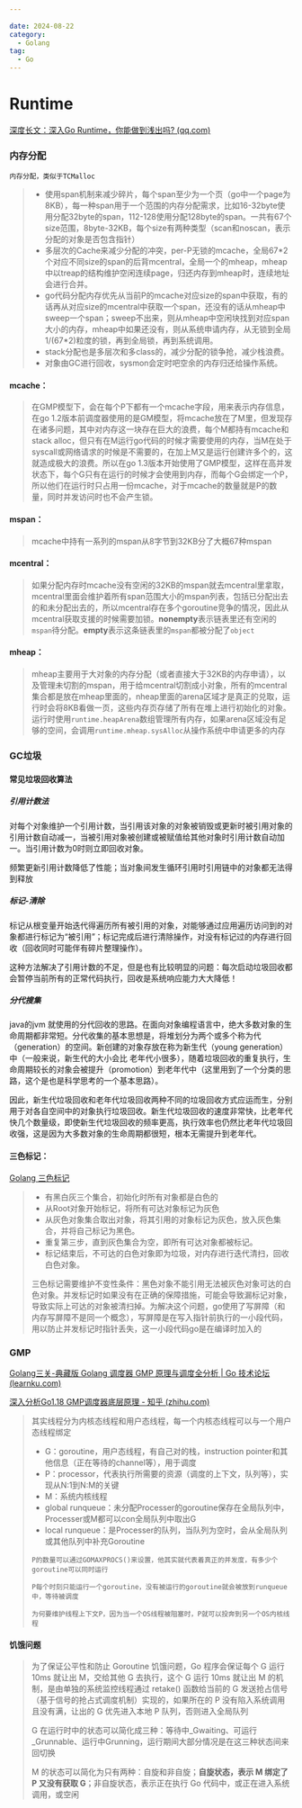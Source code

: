 ```yaml
---
 
date: 2024-08-22
category:
  - Golang
tag:
  - Go
---
```

# Runtime

[深度长文：深入Go Runtime，你能做到浅出吗? (qq.com)](https://mp.weixin.qq.com/s/ivO-USpxiyrL-9BzgE8Vcg)

### 内存分配

`内存分配，类似于TCMalloc `

> - 使用span机制来减少碎片，每个span至少为一个页（go中一个page为8KB），每一种span用于一个范围的内存分配需求，比如16-32byte使用分配32byte的span，112-128使用分配128byte的span。一共有67个size范围，8byte-32KB，每个size有两种类型（scan和noscan，表示分配的对象是否包含指针）
> - 多层次的Cache来减少分配的冲突，per-P无锁的mcache，全局67*2个对应不同size的span的后背mcentral，全局一个的mheap，mheap中以treap的结构维护空闲连续page，归还内存到mheap时，连续地址会进行合并。
> - go代码分配内存优先从当前P的mcache对应size的span中获取，有的话再从对应size的mcentral中获取一个span，还没有的话从mheap中sweep一个span；sweep不出来，则从mheap中空闲块找到对应span大小的内存，mheap中如果还没有，则从系统申请内存，从无锁到全局1/(67*2)粒度的锁，再到全局锁，再到系统调用。
> - stack分配也是多层次和多class的，减少分配的锁争抢，减少栈浪费。
> - 对象由GC进行回收，sysmon会定时吧空余的内存归还给操作系统。

#### mcache：

> 在GMP模型下，会在每个P下都有一个mcache字段，用来表示内存信息，在go 1.2版本前调度器使用的是GM模型，将mcache放在了M里，但发现存在诸多问题，其中对内存这一块存在巨大的浪费，每个M都持有mcache和stack alloc，但只有在M运行go代码的时候才需要使用的内存，当M在处于syscall或网络请求的时候是不需要的，在加上M又是运行创建许多个的，这就造成极大的浪费。所以在go 1.3版本开始使用了GMP模型，这样在高并发状态下，每个G只有在运行的时候才会使用到内存，而每个G会绑定一个P，所以他们在运行时只占用一份mcache，对于mcache的数量就是P的数量，同时并发访问时也不会产生锁。

#### mspan：

> mcache中持有一系列的mspan从8字节到32KB分了大概67种mspan

#### mcentral：

> 如果分配内存时mcache没有空闲的32KB的mspan就去mcentral里拿取，mcentral里面会维护着所有span范围大小的mspan列表，包括已分配出去的和未分配出去的，所以mcentral存在多个goroutine竞争的情况，因此从mcentral获取支援的时候需要加锁。**nonempty**表示链表里还有空闲的`mspan`待分配。**empty**表示这条链表里的`mspan`都被分配了`object`

#### mheap：

> mheap主要用于大对象的内存分配（或者直接大于32KB的内存申请），以及管理未切割的mspan，用于给mcentral切割成小对象，所有的mcentral集合都是放在mheap里面的，nheap里面的arena区域才是真正的兑取，运行时会将8KB看做一页，这些内存页存储了所有在堆上进行初始化的对象。运行时使用`runtime.heapArena`数组管理所有内存，如果arena区域没有足够的空间，会调用`runtime.mheap.sysAlloc`从操作系统中申请更多的内存

### GC垃圾

#### 常见垃圾回收算法

##### 引用计数法

对每个对象维护一个引用计数，当引用该对象的对象被销毁或更新时被引用对象的引用计数自动减一，当被引用对象被创建或被赋值给其他对象时引用计数自动加一。当引用计数为0时则立即回收对象。

频繁更新引用计数降低了性能；当对象间发生循环引用时引用链中的对象都无法得到释放

##### 标记-清除

标记从根变量开始迭代得遍历所有被引用的对象，对能够通过应用遍历访问到的对象都进行标记为“被引用”；标记完成后进行清除操作，对没有标记过的内存进行回收（回收同时可能伴有碎片整理操作）。

这种方法解决了引用计数的不足，但是也有比较明显的问题：每次启动垃圾回收都会暂停当前所有的正常代码执行，回收是系统响应能力大大降低！

##### 分代搜集

java的jvm 就使用的分代回收的思路。在面向对象编程语言中，绝大多数对象的生命周期都非常短。分代收集的基本思想是，将堆划分为两个或多个称为代（generation）的空间。新创建的对象存放在称为新生代（young generation）中（一般来说，新生代的大小会比 老年代小很多），随着垃圾回收的重复执行，生命周期较长的对象会被提升（promotion）到老年代中（这里用到了一个分类的思路，这个是也是科学思考的一个基本思路）。

因此，新生代垃圾回收和老年代垃圾回收两种不同的垃圾回收方式应运而生，分别用于对各自空间中的对象执行垃圾回收。新生代垃圾回收的速度非常快，比老年代快几个数量级，即使新生代垃圾回收的频率更高，执行效率也仍然比老年代垃圾回收强，这是因为大多数对象的生命周期都很短，根本无需提升到老年代。



#### 三色标记：

[Golang 三色标记](https://golangguide.top/golang/%E9%9D%A2%E8%AF%95%E9%A2%98/2.Go%E8%BF%9B%E9%98%B6.html#%E4%B8%89%E8%89%B2%E6%A0%87%E8%AE%B0%E5%8E%9F%E7%90%86)

> - 有黑白灰三个集合，初始化时所有对象都是白色的
> - 从Root对象开始标记，将所有可达对象标记为灰色
> - 从灰色对象集合取出对象，将其引用的对象标记为灰色，放入灰色集合，并将自己标记为黑色。
> - 重复第三步，直到灰色集合为空，即所有可达对象都被标记。
> - 标记结束后，不可达的白色对象即为垃圾，对内存进行迭代清扫，回收白色对象。
>
> 三色标记需要维护不变性条件：黑色对象不能引用无法被灰色对象可达的白色对象。并发标记时如果没有在正确的保障措施，可能会导致漏标记对象，导致实际上可达的对象被清扫掉。为解决这个问题，go使用了写屏障（和内存写屏障不是同一个概念），写屏障是在写入指针前执行的一小段代码，用以防止并发标记时指针丢失，这一小段代码go是在编译时加入的

### GMP

[Golang三关-典藏版 Golang 调度器 GMP 原理与调度全分析 | Go 技术论坛 (learnku.com)](https://learnku.com/articles/41728)

[深入分析Go1.18 GMP调度器底层原理 - 知乎 (zhihu.com)](https://zhuanlan.zhihu.com/p/586236582)

> 其实线程分为内核态线程和用户态线程，每一个内核态线程可以与一个用户态线程绑定
>
> - G：goroutine，用户态线程，有自己对的栈，instruction pointer和其他信息（正在等待的channel等），用于调度
> - P：processor，代表执行所需要的资源（调度的上下文，队列等），实现从N:1到N:M的关键
> - M：系统内核线程
> - global runqueue：未分配Processer的goroutine保存在全局队列中，Processer或M都可以con全局队列中取出G
> - local runqueue：是Processer的队列，当队列为空时，会从全局队列或其他队列中补充Goroutine
>
> `P的数量可以通过GOMAXPROCS()来设置，他其实就代表着真正的并发度，有多少个goroutine可以同时运行`
>
> `P每个时刻只能运行一个goroutine，没有被运行的goroutine就会被放到runqueue中，等待被调度`
>
> `为何要维护线程上下文P，因为当一个OS线程被阻塞时，P就可以投奔到另一个OS内核线程`

#### 饥饿问题

> 为了保证公平性和防止 Goroutine 饥饿问题，Go 程序会保证每个 G 运行 10ms 就让出 M，交给其他 G 去执行，这个 G 运行 10ms 就让出 M 的机制，是由单独的系统监控线程通过 retake() 函数给当前的 G 发送抢占信号（基于信号的抢占式调度机制）实现的，如果所在的 P 没有陷入系统调用且没有满，让出的 G 优先进入本地 P 队列，否则进入全局队列
>
> G 在运行时中的状态可以简化成三种：等待中_Gwaiting、可运行_Grunnable、运行中Grunning，运行期间大部分情况是在这三种状态间来回切换
>
>  M 的状态可以简化为只有两种：自旋和非自旋；**自旋状态，表示 M 绑定了 P 又没有获取 G**；非自旋状态，表示正在执行 Go 代码中，或正在进入系统调用，或空闲
>

